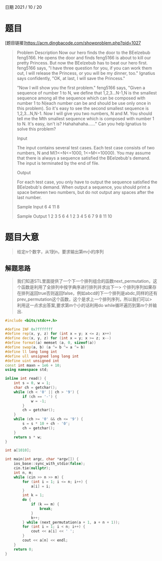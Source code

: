 日期 2021 / 10 / 20
# 题目
[题目链接]<https://acm.dingbacode.com/showproblem.php?pid=1027>
> Problem Description
Now our hero finds the door to the BEelzebub feng5166. He opens the door and finds feng5166 is about to kill our pretty Princess. But now the BEelzebub has to beat our hero first. feng5166 says, "I have three question for you, if you can work them out, I will release the Princess, or you will be my dinner, too." Ignatius says confidently, "OK, at last, I will save the Princess."
>
>"Now I will show you the first problem." feng5166 says, "Given a sequence of number 1 to N, we define that 1,2,3...N-1,N is the smallest sequence among all the sequence which can be composed with number 1 to N(each number can be and should be use only once in this problem). So it's easy to see the second smallest sequence is 1,2,3...N,N-1. Now I will give you two numbers, N and M. You should tell me the Mth smallest sequence which is composed with number 1 to N. It's easy, isn't is? Hahahahaha......"
Can you help Ignatius to solve this problem?
> 
>
>Input
>
>The input contains several test cases. Each test case consists of two numbers, N and M(1<=N<=1000, 1<=M<=10000). You may assume that there is always a sequence satisfied the BEelzebub's demand. The input is terminated by the end of file.
> 
>
>Output
>
>For each test case, you only have to output the sequence satisfied the BEelzebub's demand. When output a sequence, you should print a space between two numbers, but do not output any spaces after the last number.
> 
>
>Sample Input
6 4
11 8
> 
>
>Sample Output
1 2 3 5 6 4
1 2 3 4 5 6 7 9 8 11 10
 
# 题目大意
> 给定n个数字，从1到n，要求输出第m小的序列

## 解题思路
> 我们知道STL里面提供了一个下一个排列组合的函数next_permutation，这个函数是利用了全排列中按字典序进行排列并求出下一> 个排列序列如果存在排列返回true否则返回false，例如abcd的下一个排列是abdc,同样的还有prev_permutation这个函数，这个是求上一个排列序列，所以我们可以> 利用这一点求出答案,要求第m个小的话利用do while循环遍历到第m个并输出.

```cpp
#include <bits/stdc++.h>

#define INF 0x7fffffff
#define rep(x, y, z) for (int x = y; x <= z; x++)
#define dec(x, y, z) for (int x = y; x >= z; x--)
#define format(a) memset (a, 0, sizeof(a))
#define swap(a, b) (a ^= b ^= a ^= b)
#define ll long long int
#define ull unsigned long long int 
#define uint unsigned int
const int maxn = 1e6 + 10;
using namespace std;

inline int read() {
	int s = 0, w = 1;
	char ch = getchar();
	while (ch < '0' || ch > '9') {
		if (ch == '-') {
			w = -1;
		}
		ch = getchar();
	}
	while (ch >= '0' && ch <= '9') {
		s = s * 10 + ch - '0';
		ch = getchar();
	}
	return s * w;
}

int a[1010];

int main(int argc, char *argv[]) {
	ios_base::sync_with_stdio(false);
	cin.tie(nullptr);
	int n, m;
	while (cin >> n >> m) {
		for (int i = 1; i <= n; i++) {
			a[i] = i;
		}
		int k = 1;
		do {
			if (k == m) {
				break;
			}
			k++;
		} while (next_permutation(a + 1, a + n + 1));
		for (int i = 1; i < n; i++) {
			cout << a[i] << ' ';
		}
		cout << a[n] << endl;
	}
	return 0;
}
```
